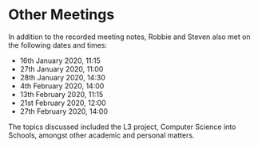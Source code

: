 # Other Meetings
In addition to the recorded meeting notes, Robbie and Steven also met on the
following dates and times:

- 16th January 2020, 11:15
- 27th January 2020, 11:00
- 28th January 2020, 14:30
- 4th February 2020, 14:00
- 13th February 2020, 11:15
- 21st February 2020, 12:00
- 27th February 2020, 14:00

The topics discussed included the L3 project, Computer Science into Schools,
amongst other academic and personal matters.
